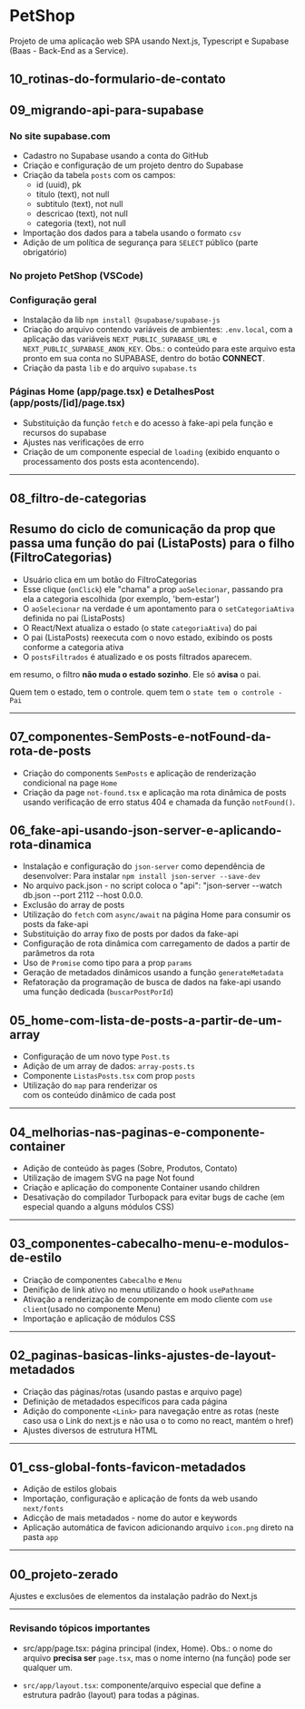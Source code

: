 # PetShop

Projeto de uma aplicação web SPA usando Next.js, Typescript e Supabase (Baas - Back-End as a Service).

## 10_rotinas-do-formulario-de-contato

## 09_migrando-api-para-supabase

### No site supabase.com

- Cadastro no Supabase usando a conta do GitHub
- Criação e configuração de um projeto dentro do Supabase
- Criação da tabela `posts` com os campos:
  - id (uuid), pk
  - titulo (text), not null
  - subtitulo (text), not null
  - descricao (text), not null
  - categoria (text), not null
- Importação dos dados para a tabela usando o formato `csv`
- Adição de um política de segurança para `SELECT` público (parte obrigatório)

### No projeto PetShop (VSCode)

### Configuração geral

- Instalação da lib `npm install @supabase/supabase-js`
- Criação do arquivo contendo variáveis de ambientes: `.env.local`, com a aplicação das variáveis `NEXT_PUBLIC_SUPABASE_URL` e
  `NEXT_PUBLIC_SUPABASE_ANON_KEY`. Obs.: o conteúdo para este arquivo esta pronto em sua conta no SUPABASE, dentro do botão **CONNECT**.
- Criação da pasta `lib` e do arquivo `supabase.ts`

### Páginas Home (app/page.tsx) e DetalhesPost (app/posts/[id]/page.tsx)

- Substituição da função `fetch` e do acesso à fake-api pela função e recursos do supabase
- Ajustes nas verificações de erro
- Criação de um componente especial de `loading` (exibido enquanto o processamento dos posts esta acontencendo).

---

## 08_filtro-de-categorias

## Resumo do ciclo de comunicação da prop que passa uma função do pai (ListaPosts) para o filho (FiltroCategorias)

- Usuário clica em um botão do FiltroCategorias
- Esse clique (`onClick`) ele "chama" a prop `aoSelecionar`, passando pra ela a categoria escolhida (por exemplo, 'bem-estar')
- O `aoSelecionar` na verdade é um apontamento para o `setCategoriaAtiva` definida no pai (ListaPosts)
- O React/Next atualiza o estado (o state `categoriaAtiva`) do pai
- O pai (ListaPosts) reexecuta com o novo estado, exibindo os posts conforme a categoria ativa
- O `postsFiltrados` é atualizado e os posts filtrados aparecem.

em resumo, o filtro **não muda o estado sozinho**. Ele só **avisa** o pai.

Quem tem o estado, tem o controle.
quem tem o `state tem o controle - Pai`

---

## 07_componentes-SemPosts-e-notFound-da-rota-de-posts

- Criação do components `SemPosts` e aplicação de renderização condicional na page `Home`
- Criação da page `not-found.tsx` e aplicação ma rota dinâmica de posts usando verificação de erro status 404 e chamada da função `notFound()`.

## 06_fake-api-usando-json-server-e-aplicando-rota-dinamica

- Instalação e configuração do `json-server` como dependência de desenvolver: Para instalar `npm install json-server --save-dev`
- No arquivo pack.json - no script coloca o "api": "json-server --watch db.json --port 2112 --host 0.0.0.
- Exclusão do array de posts
- Utilização do `fetch` com `async/await` na página Home para consumir os posts da fake-api
- Substituição do array fixo de posts por dados da fake-api
- Configuração de rota dinâmica com carregamento de dados a partir de parâmetros da rota
- Uso de `Promise` como tipo para a prop `params`
- Geração de metadados dinâmicos usando a função `generateMetadata`
- Refatoração da programação de busca de dados na fake-api usando uma função dedicada (`buscarPostPorId`)

## 05_home-com-lista-de-posts-a-partir-de-um-array

- Configuração de um novo type `Post.ts`
- Adição de um array de dados: `array-posts.ts`
- Componente `ListasPosts.tsx` com prop `posts`
- Utilização do `map` para renderizar os <article> com os conteúdo dinâmico de cada post

---

## 04_melhorias-nas-paginas-e-componente-container

- Adição de conteúdo às pages (Sobre, Produtos, Contato)
- Utilização de imagem SVG na page Not found
- Criação e aplicação do componente Container usando children
- Desativação do compilador Turbopack para evitar bugs de cache (em especial quando a alguns módulos CSS)

---

## 03_componentes-cabecalho-menu-e-modulos-de-estilo

- Criação de componentes `Cabecalho` e `Menu`
- Denifição de link ativo no menu utilizando o hook `usePathname`
- Ativação a renderização de componente em modo cliente com `use client`(usado no componente Menu)
- Importação e aplicação de módulos CSS

---

## 02_paginas-basicas-links-ajustes-de-layout-metadados

- Criação das páginas/rotas (usando pastas e arquivo page)
- Definição de metadados específicos para cada página
- Adição do componente `<Link>` para navegação entre as rotas (neste caso usa o Link do next.js e não usa o to como no react, mantém o href)
- Ajustes diversos de estrutura HTML

---

## 01_css-global-fonts-favicon-metadados

- Adição de estilos globais
- Importação, configuração e aplicação de fonts da web usando `next/fonts`
- Adicção de mais metadados - nome do autor e keywords
- Aplicação automática de favicon adicionando arquivo `icon.png` direto na pasta `app`

---

## 00_projeto-zerado

Ajustes e exclusões de elementos da instalação padrão do Next.js

---

### Revisando tópicos importantes

- src/app/page.tsx: página principal (index, Home). Obs.: o nome do arquivo **precisa ser** `page.tsx`, mas o nome interno (na função) pode ser qualquer um.

- `src/app/layout.tsx`: componente/arquivo especial que define a estrutura padrão (layout) para todas a páginas.
